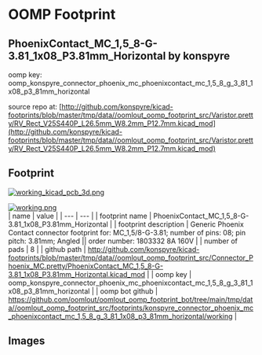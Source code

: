 # OOMP Footprint  
## PhoenixContact_MC_1,5_8-G-3.81_1x08_P3.81mm_Horizontal  by konspyre  
  
oomp key: oomp_konspyre_connector_phoenix_mc_phoenixcontact_mc_1,5_8_g_3_81_1x08_p3_81mm_horizontal  
  
source repo at: [http://github.com/konspyre/kicad-footprints/blob/master/tmp/data//oomlout_oomp_footprint_src/Varistor.pretty/RV_Rect_V25S440P_L26.5mm_W8.2mm_P12.7mm.kicad_mod](http://github.com/konspyre/kicad-footprints/blob/master/tmp/data//oomlout_oomp_footprint_src/Varistor.pretty/RV_Rect_V25S440P_L26.5mm_W8.2mm_P12.7mm.kicad_mod)  
## Footprint  
  
[![working_kicad_pcb_3d.png](working_kicad_pcb_3d_600.png)](working_kicad_pcb_3d.png)  
  
[![working.png](working_600.png)](working.png)  
| name | value | 
| --- | --- | 
| footprint name | PhoenixContact_MC_1,5_8-G-3.81_1x08_P3.81mm_Horizontal | 
| footprint description | Generic Phoenix Contact connector footprint for: MC_1,5/8-G-3.81; number of pins: 08; pin pitch: 3.81mm; Angled || order number: 1803332 8A 160V | 
| number of pads | 8 | 
| github path | http://github.com/konspyre/kicad-footprints/blob/master/tmp/data//oomlout_oomp_footprint_src/Connector_Phoenix_MC.pretty/PhoenixContact_MC_1,5_8-G-3.81_1x08_P3.81mm_Horizontal.kicad_mod | 
| oomp key | oomp_konspyre_connector_phoenix_mc_phoenixcontact_mc_1,5_8_g_3_81_1x08_p3_81mm_horizontal | 
| oomp bot github | https://github.com/oomlout/oomlout_oomp_footprint_bot/tree/main/tmp/data//oomlout_oomp_footprint_src/footprints/konspyre_connector_phoenix_mc_phoenixcontact_mc_1,5_8_g_3_81_1x08_p3_81mm_horizontal/working | 
## Images  

